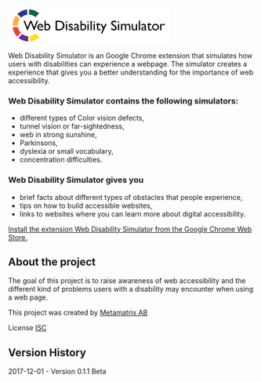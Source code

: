 ![Alt text](src/UI/img/logo_disability_simulator.png?raw=true "Web Disability Simulator")

Web Disability Simulator is an Google Chrome extension that simulates how users with disabilities can experience a webpage. The simulator creates a experience that gives you a better understanding for the importance of web accessibility.

### Web Disability Simulator contains the following simulators:
*	different types of Color vision defects,
*	tunnel vision or far-sightedness,
*	web in strong sunshine,
*	Parkinsons,
*	dyslexia or small vocabulary,
*	concentration difficulties.

### Web Disability Simulator gives you
*	brief facts about different types of obstacles that people experience,
*	tips on how to build accessible websites,
*	links to websites where you can learn more about digital accessibility.

[Install the extension Web Disability Simulator from the Google Chrome Web Store.](https://chrome.google.com/webstore/detail/web-disability-simulator/olioanlbgbpmdlgjnnampnnlohigkjla/) 

## About the project

The goal of this project is to raise awareness of web accessibility and the different kind of problems users with a disability may encounter when using a web page.

This project was created by [Metamatrix AB](https://www.metamatrix.se/)

License [ISC](http://opensource.org/licenses/ISC)

## Version History

2017-12-01 - Version 0.1.1 Beta